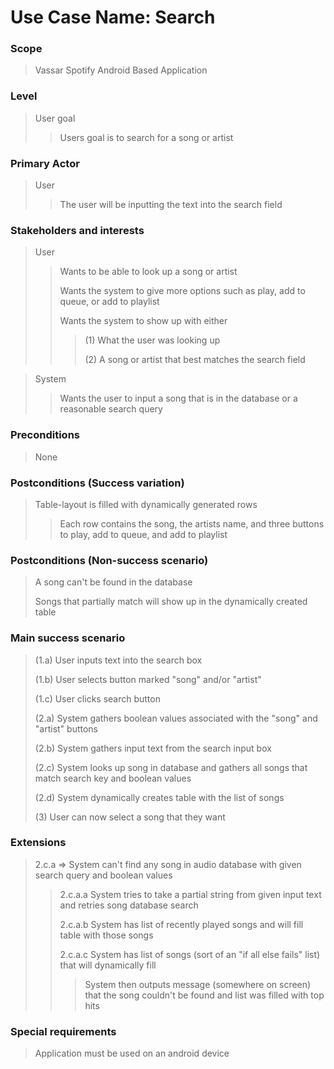 # Use Case Name: Search

### Scope
> Vassar Spotify Android Based Application

### Level
> User goal
>> Users goal is to search for a song or artist

### Primary Actor
> User
>> The user will be inputting the text into the search field

### Stakeholders and interests
> User
>> Wants to be able to look up a song or artist
>>
>> Wants the system to give more options such as play, add to queue, or add to playlist
>>
>> Wants the system to show up with either
>>> (1) What the user was looking up
>>>
>>> (2) A song or artist that best matches the search field


>
> System
>> Wants the user to input a song that is in the database or a reasonable search query

### Preconditions
> None

### Postconditions (Success variation)
> Table-layout is filled with dynamically generated rows
>> Each row contains the song, the artists name, and three buttons to play, add to queue, and add to playlist

### Postconditions (Non-success scenario)
> A song can't be found in the database
>
> Songs that partially match will show up in the dynamically created table

### Main success scenario
> (1.a) User inputs text into the search box
>
> (1.b) User selects button marked "song" and/or "artist"
>
> (1.c) User clicks search button
>
> (2.a) System gathers boolean values associated with the "song" and "artist" buttons
>
> (2.b) System gathers input text from the search input box
>
> (2.c) System looks up song in database and gathers all songs that match search key and boolean values
>
> (2.d) System dynamically creates table with the list of songs
>
> (3) User can now select a song that they want


### Extensions
> 2.c.a => System can't find any song in audio database with given search query and boolean values
>> 2.c.a.a System tries to take a partial string from given input text and retries song database search
>>
>> 2.c.a.b System has list of recently played songs and will fill table with those songs
>>
>> 2.c.a.c System has list of songs (sort of an "if all else fails" list) that will dynamically fill
>>> System then outputs message (somewhere on screen) that the song couldn't be found and list was filled with top hits

### Special requirements
> Application must be used on an android device